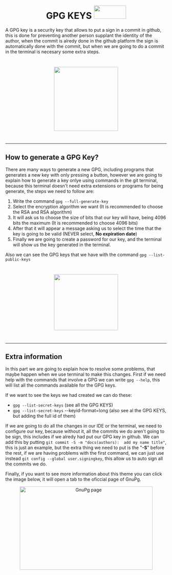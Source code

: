 <h1 align = "center"> 
GPG KEYS <img src= "https://res.cloudinary.com/practicaldev/image/fetch/s--J3u02-Q5--/c_imagga_scale,f_auto,fl_progressive,h_420,q_auto,w_1000/https://dev-to-uploads.s3.amazonaws.com/uploads/articles/k8jtac4wnevslvio2fce.png" width ="100 px" height="42px">
</h1>

A GPG key is a security key that allows to put a sign in a commit in github, this is done for preventing another person supplant the identity of the author, when the commit is alredy done in the github platform the sign is automatically done with the commit, but when we are going to do a commit in the terminal is necesary some extra steps.
<h1 align = "center">
    <img src = "https://media4.giphy.com/media/unQ3IJU2RG7DO/giphy.gif?cid=790b761126f2b2287a1a95503e65b24ac5298164dbe5c33b&rid=giphy.gif&ct=g" width = " 200 px" height = " 200 px">
<h1>

---
## How to generate a GPG Key?
There are many ways to generate a new GPG, including programs that generates a new key with only pressing a button, however we are going to explain how to generate a key onlye using commands in the git terminal, because this terminal doesn't need extra extensions or programs for being generate, the steps we need to follow are:
1. Write the command ```gpg --full-generate-key```
2. Select the encryption algorithm we want (It is recommended to choose the RSA and RSA algorithm)
3. It will ask us to choose the size of bits that our key will have, being 4096 bits the maximum (It is recommended to choose 4096 bits)
4. After that it will appear a message asking us to select the time that the key is going to be valid (NEVER select, **No expiration date**)
5. Finally we are going to create a password for our key, and the terminal will show us the key generated in the terminal.

Also we can see the GPG keys that we have with the command ```gpg --list-public-keys```
<h1 align = "center">
    <img src = "https://c.tenor.com/zw6xPc2NxcQAAAAM/confusedanime.gif" width = " 200 px" height = " 175 px">
<h1>


---
## Extra information
In this part we are going to explain how to resolve some problems, that maybe happen when we use terminal to make this changes. First if we need help with the commands that involve a GPG we can write ```gpg --help```, this will list all the commands available for the GPG keys.

If we want to see the keys we had created we can do these:
- ```gpg --list-secret-keys``` (see all the GPG KEYS)
- ```gpg --list-secret-keys``` --keyid-format=long (also see al the GPG KEYS, but adding the full id of them)

If we are going to do all the changes in our IDE or the terminal, we need to configure our key, because without it, all the commits we do aren't going to be sign, this includes if we alredy had put our GPG key in github. We can add this by putting ```git commit -S -m "docs(authors):  add my name title"```, this is just an example, but the extra thing we need to put is the "**-S**" before the rest, if we are having problems with the first command, we can just use instead ```git config --global user.signingkey```, this allow us to auto sign all the commits we do.

Finally, if you want to see more information about this theme you can click the image below, it will open a tab to the oficcial page of GnuPg.
<p align="center">
    <a target="_blank" href="https://www.gnupg.org/documentation/manpage.html">
    <img alt="GnuPg page" src="https://wallpaperaccess.com/full/1619054.jpg" width = " 415 px" height = " 260 px" >
    </a>
</p>



